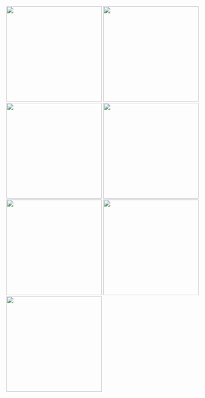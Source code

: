 <img src= "https://github.com/Vaibhav-Bhalala/chat_app_0.2/assets/122871366/1451c74d-8c81-4058-b7c2-d20d366afb2c" width="250px">
<img src= "https://github.com/Vaibhav-Bhalala/chat_app_0.2/assets/122871366/30b6e118-c6a0-4edd-8d9e-fb5f69fc6ffb" width="250px">
<img src= "https://github.com/Vaibhav-Bhalala/chat_app_0.2/assets/122871366/d4fef5f1-cd9e-4c85-8fc3-6fe435dd988b" width="250px">
<img src= "https://github.com/Vaibhav-Bhalala/chat_app_0.2/assets/122871366/253c290b-6508-4104-8af6-ef31eee0fabd" width="250px">
<img src= "https://github.com/Vaibhav-Bhalala/chat_app_0.2/assets/122871366/ada27a87-67a6-478e-b744-57de518eda64" width="250px">
<img src= "https://github.com/Vaibhav-Bhalala/chat_app_0.2/assets/122871366/3653a4a9-fb78-4c73-a043-817d7b073fc4" width="250px">
<img src= "https://github.com/Vaibhav-Bhalala/chat_app_0.2/assets/122871366/96a680a8-acb7-44f5-b75c-f2b83a01fc39" width="250px">
